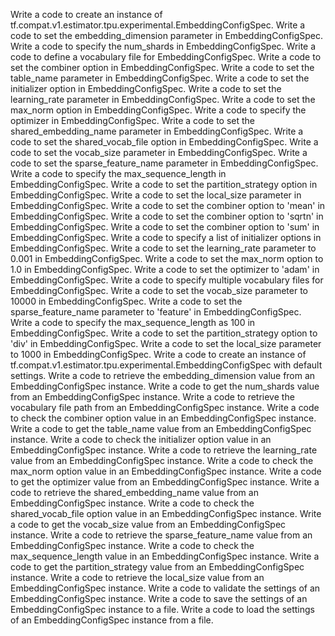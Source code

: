 Write a code to create an instance of tf.compat.v1.estimator.tpu.experimental.EmbeddingConfigSpec.
Write a code to set the embedding_dimension parameter in EmbeddingConfigSpec.
Write a code to specify the num_shards in EmbeddingConfigSpec.
Write a code to define a vocabulary file for EmbeddingConfigSpec.
Write a code to set the combiner option in EmbeddingConfigSpec.
Write a code to set the table_name parameter in EmbeddingConfigSpec.
Write a code to set the initializer option in EmbeddingConfigSpec.
Write a code to set the learning_rate parameter in EmbeddingConfigSpec.
Write a code to set the max_norm option in EmbeddingConfigSpec.
Write a code to specify the optimizer in EmbeddingConfigSpec.
Write a code to set the shared_embedding_name parameter in EmbeddingConfigSpec.
Write a code to set the shared_vocab_file option in EmbeddingConfigSpec.
Write a code to set the vocab_size parameter in EmbeddingConfigSpec.
Write a code to set the sparse_feature_name parameter in EmbeddingConfigSpec.
Write a code to specify the max_sequence_length in EmbeddingConfigSpec.
Write a code to set the partition_strategy option in EmbeddingConfigSpec.
Write a code to set the local_size parameter in EmbeddingConfigSpec.
Write a code to set the combiner option to 'mean' in EmbeddingConfigSpec.
Write a code to set the combiner option to 'sqrtn' in EmbeddingConfigSpec.
Write a code to set the combiner option to 'sum' in EmbeddingConfigSpec.
Write a code to specify a list of initializer options in EmbeddingConfigSpec.
Write a code to set the learning_rate parameter to 0.001 in EmbeddingConfigSpec.
Write a code to set the max_norm option to 1.0 in EmbeddingConfigSpec.
Write a code to set the optimizer to 'adam' in EmbeddingConfigSpec.
Write a code to specify multiple vocabulary files for EmbeddingConfigSpec.
Write a code to set the vocab_size parameter to 10000 in EmbeddingConfigSpec.
Write a code to set the sparse_feature_name parameter to 'feature' in EmbeddingConfigSpec.
Write a code to specify the max_sequence_length as 100 in EmbeddingConfigSpec.
Write a code to set the partition_strategy option to 'div' in EmbeddingConfigSpec.
Write a code to set the local_size parameter to 1000 in EmbeddingConfigSpec.
Write a code to create an instance of tf.compat.v1.estimator.tpu.experimental.EmbeddingConfigSpec with default settings.
Write a code to retrieve the embedding_dimension value from an EmbeddingConfigSpec instance.
Write a code to get the num_shards value from an EmbeddingConfigSpec instance.
Write a code to retrieve the vocabulary file path from an EmbeddingConfigSpec instance.
Write a code to check the combiner option value in an EmbeddingConfigSpec instance.
Write a code to get the table_name value from an EmbeddingConfigSpec instance.
Write a code to check the initializer option value in an EmbeddingConfigSpec instance.
Write a code to retrieve the learning_rate value from an EmbeddingConfigSpec instance.
Write a code to check the max_norm option value in an EmbeddingConfigSpec instance.
Write a code to get the optimizer value from an EmbeddingConfigSpec instance.
Write a code to retrieve the shared_embedding_name value from an EmbeddingConfigSpec instance.
Write a code to check the shared_vocab_file option value in an EmbeddingConfigSpec instance.
Write a code to get the vocab_size value from an EmbeddingConfigSpec instance.
Write a code to retrieve the sparse_feature_name value from an EmbeddingConfigSpec instance.
Write a code to check the max_sequence_length value in an EmbeddingConfigSpec instance.
Write a code to get the partition_strategy value from an EmbeddingConfigSpec instance.
Write a code to retrieve the local_size value from an EmbeddingConfigSpec instance.
Write a code to validate the settings of an EmbeddingConfigSpec instance.
Write a code to save the settings of an EmbeddingConfigSpec instance to a file.
Write a code to load the settings of an EmbeddingConfigSpec instance from a file.